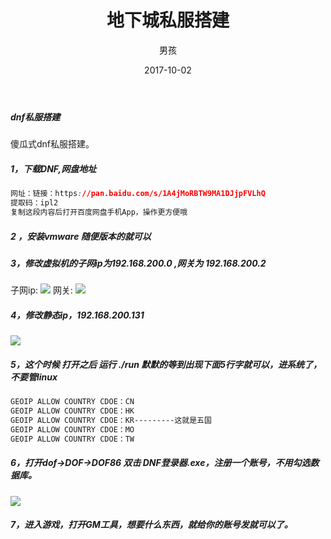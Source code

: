 ﻿---
layout: post
title: '地下城私服搭建'
date: 2017-10-02
author: 男孩
tags: live
---
##### dnf私服搭建
傻瓜式dnf私服搭建。
##### 1，下载DNF,网盘地址
```css
网址：链接：https://pan.baidu.com/s/1A4jMoRBTW9MA1DJjpFVLhQ 
提取码：ipl2 
复制这段内容后打开百度网盘手机App，操作更方便哦
```
##### 2 ，安装vmware 随便版本的就可以
##### 3，修改虚拟机的子网ip为192.168.200.0 ,网关为 192.168.200.2
子网ip:
![](http://mgimg-ali.oss-cn-beijing.aliyuncs.com/live/DNF/1.PNG)
网关:
![](http://mgimg-ali.oss-cn-beijing.aliyuncs.com/live/DNF/2.PNG)
##### 4，修改静态ip，192.168.200.131
![](http://mgimg-ali.oss-cn-beijing.aliyuncs.com/live/DNF/3.PNG)
##### 5，这个时候 打开之后 运行 ./run 默默的等到出现下面5行字就可以，进系统了，不要管linux
```css
GEOIP ALLOW COUNTRY CDOE：CN
GEOIP ALLOW COUNTRY CDOE：HK
GEOIP ALLOW COUNTRY CDOE：KR---------这就是五国
GEOIP ALLOW COUNTRY CDOE：MO
GEOIP ALLOW COUNTRY CDOE：TW
```
##### 6，打开dof->DOF->DOF86 双击 DNF登录器.exe，注册一个账号，不用勾选数据库。
![](http://mgimg-ali.oss-cn-beijing.aliyuncs.com/live/DNF/4.PNG)
##### 7，进入游戏，打开GM工具，想要什么东西，就给你的账号发就可以了。


